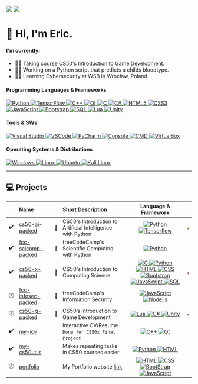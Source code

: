 [![][portfolio_shield]][portfolio_web_link]
[![][cert_img]][cert_link]


# 👋 Hi, I'm Eric.

#### I'm currently:
  - 👨‍💻 Taking course CS50's Introduction to Game Development.
  - 👨‍🔬 Working on a Python script that predicts a childs bloodtype.
  - 👨‍🎓 Learning Cybersecurity at WSB in Wrocław, Poland.

#### Programming Languages & Frameworks
[
![Python][py_img]
![TensorFlow][tf_img]
![C++][cpp_img]
![Qt][qt_img]
![C][c_img]
![C#][csharp_img]
![HTML5][html_img]
![CSS3][css_img]
![JavaScript][js_img]
![Bootstrap][bs_img]
![SQL][sql_img]
![Lua][lua_img]
![Unity][unity_img]
](#)

#### Tools & SWs
[
![Visual Studio][vs_img]
![VSCode][vsc_img]
![PyCharm][pyc_img]
![Console][cons_img]
![CMD][cmd_img]
![VirtualBox][virbox_img]
](#)

#### Operating Systems & Distributions
[
![Windows][win_img]
![Linux][lin_img]
![Ubuntu][ubuntu_img]
![Kali Linux][kali_img]
](#)

---

## 💻 Projects
|  | Name |  | Short Description | Language & Framework |  |
| :---: | :--- | :---: | :--- | :---: | :---: |
:heavy_check_mark: | [cs50-ai-packed][cs50-ai-packed_link] | :file_folder: | CS50's Introduction to Artificial Intelligence with Python | [![Python][py_img] ![Tensorflow][tf_img]](#) | [![CS50][harvard_25_img]](#)
:heavy_check_mark: | [fcc-scicomp-packed][fcc-scicomp-packed_link] | :file_folder: | freeCodeCamp's Scientific Computing with Python | [![Python][py_img]](#)
:heavy_check_mark: | [cs50-x-packed][cs50-x-packed_link] | :file_folder: | CS50's Introduction to Computing Science | [![C][c_img] ![Python][py_img] ![HTML][html_img] ![CSS][css_img] ![Bootstrap][bs_img] ![JavaScript][js_img] ![SQL][sql_img]](#) | [![CS50][harvard_25_img]](#)
:clock8: | [fcc-infosec-packed][fcc-infosec-packed_link] | :file_folder: | freeCodeCamp's Information Security | [![JavaScript][js_img] ![Node.js][nodejs_img]](#)
:clock8: | [cs50-g-packed][cs50-g-packed_link] | :file_folder: | CS50’s Introduction to Game Development | [![Lua][lua_img] ![C#][csharp_img] ![Unity][unity_img]](#) | [![CS50][harvard_25_img]](#)
:heavy_check_mark: | [my-icv][my-icv_link] |  | Interactive CV/Resume `Done for CS50x Final Project` | [![C++][cpp_img] ![Qt][qt_img]](#)
:heavy_check_mark: | [my-cs50utils][my-cs50utils_link] |  | Makes repeating tasks in CS50 courses easier | [![Python][py_img] ![HTML][html_img]](#)
:clock8: | [portfolio][portfolio_link] |  | My Portfolio website [link][portfolio_web_link] | [![HTML][html_img] ![CSS][css_img] ![BootStrap][bs_img] ![JavaScript][js_img]](#)

<!-- CS50 links -->
[cs50-ai-packed_link]: https://github.com/GrandEchoWhiskey/cs50-ai-packed
[cs50-x-packed_link]: https://github.com/GrandEchoWhiskey/cs50-x-packed
[cs50-g-packed_link]: https://github.com/GrandEchoWhiskey/cs50-g-packed

<!-- freeCodeCamp links -->
[fcc-scicomp-packed_link]: https://github.com/GrandEchoWhiskey/fcc-scicomp-packed
[fcc-infosec-packed_link]: https://github.com/GrandEchoWhiskey/fcc-infosec-packed

<!-- my links -->
[my-icv_link]: https://github.com/GrandEchoWhiskey/my-icv
[my-cs50utils_link]: https://github.com/GrandEchoWhiskey/my-cs50utils
[portfolio_link]: https://github.com/GrandEchoWhiskey/grandechowhiskey.github.io
[portfolio_web_link]: https://grandechowhiskey.github.io

<!-- shields -->
[portfolio_shield]: https://img.shields.io/website?style=flat-square&down_color=red&down_message=offline&label=portfolio&up_color=green&up_message=online&url=https%3A%2F%2Fgrandechowhiskey.github.io
[cert_img]: https://img.shields.io/badge/certificates-_3_-darkgreen?style=flat-square
[cert_link]: #

<!-- Programming Languages & Frameworks -->
[py_img]: https://img.icons8.com/color/25/python--v1.png
[tf_img]: https://img.icons8.com/color/25/tensorflow.png
[cpp_img]: https://img.icons8.com/color/25/c-plus-plus-logo.png
[qt_img]: https://img.icons8.com/ios-filled/25/40C057/qt.png
[c_img]: https://img.icons8.com/color/25/c-programming.png
[html_img]: https://img.icons8.com/color/25/html-5.png
[css_img]: https://img.icons8.com/color/25/css3.png
[js_img]: https://img.icons8.com/color/25/javascript.png
[bs_img]: https://img.icons8.com/color/25/bootstrap.png
[sql_img]: https://img.icons8.com/external-soft-fill-juicy-fish/25/external-sql-coding-and-development-soft-fill-soft-fill-juicy-fish.png
[nodejs_img]: https://img.icons8.com/fluency/25/node-js.png
[csharp_img]: https://img.icons8.com/color/25/000000/c-sharp-logo.png
[lua_img]: https://img.icons8.com/external-tal-revivo-color-tal-revivo/25/000000/external-lua-is-a-lightweight-multi-paradigm-programming-language-logo-color-tal-revivo.png
[unity_img]: https://img.icons8.com/color/25/000000/unity.png

<!-- Tools & SWs -->
[vs_img]: https://img.icons8.com/?id=y7WGoWNuIWac&size=25
[vsc_img]: https://img.icons8.com/color/25/visual-studio-code-2019.png
[pyc_img]: https://img.icons8.com/?id=117121&size=25
[cons_img]: https://img.icons8.com/color/25/console.png
[cmd_img]: https://img.icons8.com/?id=19291&size=25
[virbox_img]: https://img.icons8.com/?id=38792&size=25

<!-- Operating Systems & Distributions -->
[win_img]: https://img.icons8.com/color/25/windows-10.png
[lin_img]: https://img.icons8.com/color/25/linux.png
[ubuntu_img]: https://img.icons8.com/color/25/ubuntu--v1.png
[kali_img]: https://img.icons8.com/color/25/kali-linux.png

<!-- Courses -->
[harvard_25_img]: https://github.com/GrandEchoWhiskey/.github/blob/main/images/harvard25.png
